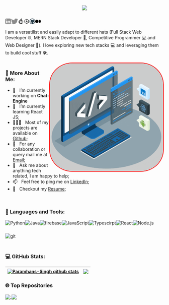 <h1 align="center">
  <a href="https://git.io/typing-svg">
    <img src="https://readme-typing-svg.herokuapp.com/?lines=Hello,+Everyone!+👋;This+is+Paramhans+Singh..;Nice+to+meet+you!&align=center&size=30">
  </a>
</h1>

<a href='https://www.linkedin.com/in/paramhans-singh13/'><img align='left' alt="linkedin" src="./assets/linkedin.svg" height='18px'/></a>
<a href='https://twitter.com/ParamSingh1303'><img align='left' alt="twitter" src="./assets/twitter.svg" height='18px'/></a>
<a href='https://leetcode.com/paramsingh03/'><img align='left' alt="leetcode" src="./assets/leetcode.svg" height='18px'/></a>
<a href='https://www.hackerrank.com/paramsingh1303?hr_r=1'><img align='left' alt="hackerrank" src="./assets/hackerrank.svg" height='18px'/></a>
<a href='https://github.com/Paramhans-Singh'><img align='left' alt="github" src="./assets/github.svg" height='18px'/></a>
<a href='https://medium.com/@paramsingh13'><img align='left' alt="medium" src="./assets/medium.svg" height='18px'/></a>

<br>
<br>

<div>
I am a versatilist and easily adapt to different hats (Full Stack Web Developer 🌐, MERN Stack Developer 📱, Competitive Programmer 💻 and Web Designer 🎨). I love exploring new tech stacks 💻 and leveraging them to build cool stuff 🛠️. 
<br>
<br>
</div>
<img align="right" alt="GIF" src="./techstack.gif" width="360px" style="border-radius:20%; border:2px red solid"> 
  
### 🧐 More About Me:

- 🔭 &nbsp; I’m currently working on **Chat-Engine**
- 🌱 &nbsp; I’m currently learning React JS; 
- 👨🏻‍💻 &nbsp; Most of my projects are available on [Github](https://github.com/Paramhans-Singh);
- 💬 &nbsp; For any collaboration or query mail me at [Email](paramhanssingh084@gmail.com);
- 💬 &nbsp; Ask me about anything tech related, I am happy to help;
- 📫 &nbsp; Feel free to ping me on [LinkedIn](https://www.linkedin.com/in/paramhans-singh13/);
- 📝 &nbsp; Checkout my [Resume](https://drive.google.com/file/d/15cVu-vBQDo0m4yT3Z0a5k1iaY3ri0h0L/view?usp=sharing);
<br>

### 🔨 Languages and Tools:

<a href="https://www.python.org" target="_blank"><img align="left" alt="Python" height ="42px" src="https://raw.githubusercontent.com/rahul-jha98/github_readme_icons/main/language_and_tools/square/python/python.svg"></a>

<a href="https://www.java.com" target="_blank"><img align="left" alt="Java" height ="42px" src="https://raw.githubusercontent.com/rahul-jha98/github_readme_icons/main/language_and_tools/square/java/java.svg"></a>

<a href="https://firebase.google.com/" target="_blank"> <img align="left" src="https://raw.githubusercontent.com/rahul-jha98/github_readme_icons/main/language_and_tools/square/firebase/firebase.svg" alt="firebase" height ="42px"/> </a>

<a href="https://developer.mozilla.org/en-US/docs/Web/JavaScript" target="_blank"> <img align="left" alt="JavaScript" height ="42px"  src="https://raw.githubusercontent.com/rahul-jha98/github_readme_icons/main/language_and_tools/square/javascript/javascript.svg"> </a>

<a href="https://www.typescriptlang.org/" target="_blank"><img align="left" alt="Typescirpt" height ="42px" src="https://raw.githubusercontent.com/rahul-jha98/github_readme_icons/main/language_and_tools/square/typescript/typescript.svg"></a>

<a href="https://reactjs.org/" target="_blank"> <img align="left" alt="React" height ="42px" src="https://raw.githubusercontent.com/rahul-jha98/github_readme_icons/main/language_and_tools/square/react/react.svg"></a>

<a href="https://nodejs.org" target="_blank"><img align="left" alt="Node.js" height ="42px" src="https://raw.githubusercontent.com/rahul-jha98/github_readme_icons/main/language_and_tools/square/node/node.svg"></a>
<br>
<br>
<a href="https://git-scm.com/" target="_blank"> <img src="https://raw.githubusercontent.com/rahul-jha98/github_readme_icons/main/language_and_tools/square/git-scm/git-scm.svg" align="left" alt="git" height='42px'> </a>


<br>
<br>

###  💻  GitHub Stats:

<a href="https://github.com/Paramhans-Singh/github-readme-stats"><img align="center" src="https://github-readme-stats.vercel.app/api?username=Paramhans-Singh&show_icons=true&include_all_commits=true&theme=buefy&hide_border=true" alt="Paramhans-Singh github stats"></a> | <a href="https://github.com/Paramhans-Singh/github-readme-stats"><img align="center" src="https://github-readme-stats.vercel.app/api/top-langs/?username=Paramhans-Singh&layout=compact&theme=buefy&hide_border=true"></a>
| ------------- | ------------- |


### 🌐 Top Repositories

<a href="https://github.com/Paramhans-Singh/Portfolio">
  <img align="center" src="https://github-readme-stats.vercel.app/api/pin/?username=Paramhans-Singh&repo=Portfolio&theme=buefy" />
</a>
<a href="https://github.com/Paramhans-Singh/5Mart">
  <img align="center" src="https://github-readme-stats.vercel.app/api/pin/?username=Paramhans-Singh&repo=5Mart&theme=buefy" />
</a>

